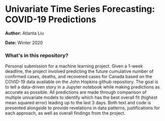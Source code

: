 # Univariate Time Series Forecasting: COVID-19 Predictions

**Author:** Atlanta Liu

**Date:** Winter 2020

### What's in this repository?

Personal submission for a machine learning project. Given a 1-week deadline, the project involved predicting the future cumulative number of confirmed cases, deaths, and recovered cases for Canada based on the COVID-19 data available on the John Hopkins github repository. The goal is to tell a data-driven story in a Jupyter notebook while making predictions as accurate as possible. All predictions are made through  comparison of multiple univariate models to identify which has the best overall fit (highest mean squared error) leading up to the last 3 days. Both text and code is presented alongside to provide revelations in data patterns, justifications for each approach, as well as overall findings from the project.




